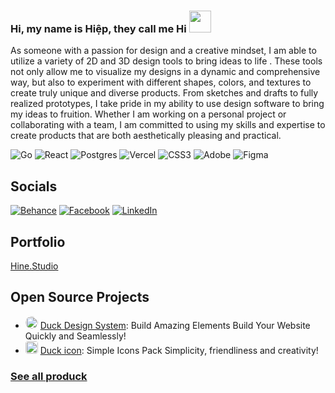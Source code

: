 

###  Hi, my name is Hiệp, they call me Hi <img src="https://raw.githubusercontent.com/alexnaiman/alexnaiman/master/resources/party_parrot.gif" height="35px" />

As someone with a passion for design and a creative mindset, I am able to utilize a variety of 2D and 3D design tools to bring ideas to life . These tools not only allow me to visualize my designs in a dynamic and comprehensive way, but also to experiment with different shapes, colors, and textures to create truly unique and diverse products.
From sketches and drafts to fully realized prototypes, I take pride in my ability to use design software to bring my ideas to fruition. Whether I am working on a personal project or collaborating with a team, I am committed to using my skills and expertise to create products that are both aesthetically pleasing and practical.


![Go](https://img.shields.io/badge/go-%2300ADD8.svg?style=flat&logo=go&logoColor=white) ![React](https://img.shields.io/badge/react-%2320232a.svg?style=flat&logo=react&logoColor=%2361DAFB) ![Postgres](https://img.shields.io/badge/postgres-%23316192.svg?style=flat&logo=postgresql&logoColor=white) ![Vercel](https://img.shields.io/badge/vercel-%23000000.svg?style=flat&logo=vercel&logoColor=white) ![CSS3](https://img.shields.io/badge/css3-%231572B6.svg?style=flat&logo=css3&logoColor=white) ![Adobe](https://img.shields.io/badge/adobe-%23FF0000.svg?style=flat&logo=adobe&logoColor=white) ![Figma](https://img.shields.io/badge/figma-%23F24E1E.svg?style=flat&logo=figma&logoColor=white)


##  Socials

[![Behance](https://img.shields.io/badge/Behance-1769ff?logo=behance&logoColor=white)](https://behance.net/hotuhi) [![Facebook](https://img.shields.io/badge/Facebook-%231877F2.svg?logo=Facebook&logoColor=white)](https://facebook.com/hotuhi12) [![LinkedIn](https://img.shields.io/badge/LinkedIn-%230077B5.svg?logo=linkedin&logoColor=white)](https://linkedin.com/in/hotuhi) 


##  Portfolio

[Hine.Studio](hine.studio)


##  Open Source Projects

- <img src="https://i.imgur.com/rXB5sRY_d.png?maxwidth=520&shape=thumb&fidelity=high" height="20px" style="border-radius:24px" /> [Duck Design System](duck.hine.studio): Build Amazing Elements
Build Your Website Quickly and Seamlessly!
- <img src="https://i.imgur.com/OekmCJm.png" height="20px" style="border-radius:4px" /> [Duck icon](https://duck.hine.studio/duck-icon): Simple Icons Pack
Simplicity, friendliness and creativity!

### [See all produck](https://project.hine.studio)








